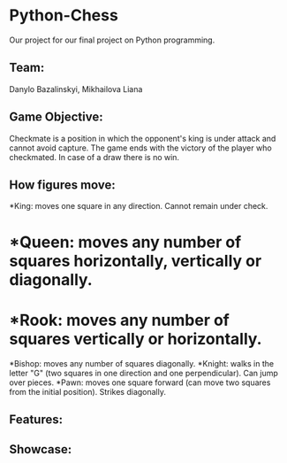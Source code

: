 # Python-Chess
Our project for our final project on Python programming. 
## Team: 
Danylo Bazalinskyi, Mikhailova Liana
## Game Objective:
Checkmate is a position in which the opponent's king is under attack and cannot avoid capture. The game ends with the victory of the player who checkmated. In case of a draw there is no win.
## How figures move: 
*King: moves one square in any direction. Cannot remain under check.
# *Queen: moves any number of squares horizontally, vertically or diagonally. 
# *Rook: moves any number of squares vertically or horizontally. 
*Bishop: moves any number of squares diagonally. 
*Knight: walks in the letter "G" (two squares in one direction and one perpendicular). Can jump over pieces. 
*Pawn: moves one square forward (can move two squares from the initial position). Strikes diagonally.
## Features:
## Showcase:
